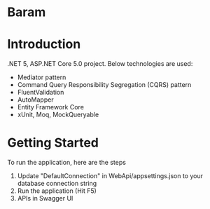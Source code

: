 # Baram

# Introduction 
.NET 5, ASP.NET Core 5.0 project. Below technologies are used:
- Mediator pattern
- Command Query Responsibility Segregation (CQRS) pattern
- FluentValidation
- AutoMapper
- Entity Framework Core
- xUnit, Moq, MockQueryable

# Getting Started
To run the application, here are the steps
1. Update "DefaultConnection" in WebApi/appsettings.json to your database connection string
2. Run the application (Hit F5)
3. APIs in Swagger UI
